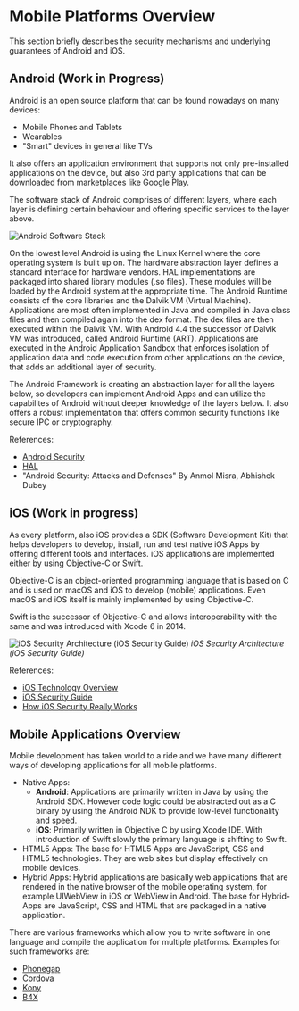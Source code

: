 # Mobile Platforms Overview

This section briefly describes the security mechanisms and underlying guarantees of Android and iOS.

## Android (Work in Progress)

Android is an open source platform that can be found nowadays on many devices:

* Mobile Phones and Tablets
* Wearables
* "Smart" devices in general like TVs

It also offers an application environment that supports not only pre-installed applications on the device, but also 3rd party applications that can be downloaded from marketplaces like Google Play. 

The software stack of Android comprises of different layers, where each layer is defining certain behaviour and offering specific services to the layer above. 

![Android Software Stack](https://source.android.com/security/images/android_software_stack.png)

On the lowest level Android is using the Linux Kernel where the core operating system is built up on. The hardware abstraction layer defines a standard interface for hardware vendors. HAL implementations are packaged into shared library modules (.so files). These modules will be loaded by the Android system at the appropriate time. The Android Runtime consists of the core libraries and the Dalvik VM (Virtual Machine). Applications are most often implemented in Java and compiled in Java class files and then compiled again into the dex format. The dex files are then executed within the Dalvik VM. With Android 4.4 the successor of Dalvik VM was introduced, called Android Runtime (ART). Applications are executed in the Android Application Sandbox that enforces isolation of application data and code execution from other applications on the device, that adds an additional layer of security. 

The Android Framework is creating an abstraction layer for all the layers below, so developers can implement Android Apps and can utilize the capabilites of Android without deeper knowledge of the layers below. It also offers a robust implementation that offers common security functions like secure IPC or cryptography. 


References: 
+ [Android Security](https://source.android.com/security/)
+ [HAL](https://source.android.com/devices/)
+ "Android Security: Attacks and Defenses" By Anmol Misra, Abhishek Dubey


## iOS (Work in progress)

As every platform, also iOS provides a SDK (Software Development Kit) that helps developers to develop, install, run and test native iOS Apps by offering different tools and interfaces. iOS applications are implemented either by using Objective-C or Swift. 

Objective-C is an object-oriented programming language that is based on C and is used on macOS and iOS to develop (mobile) applications. Even macOS and iOS itself is mainly implemented by using Objective-C. 

Swift is the successor of Objective-C and allows interoperability with the same and was introduced with Xcode 6 in 2014. 



![iOS Security Architecture (iOS Security Guide)](http://bb-conservation.de/sven/iOS_Security_Architecture.png)
*iOS Security Architecture (iOS Security Guide)*

References:
+ [iOS Technology Overview](https://developer.apple.com/library/content/documentation/Miscellaneous/Conceptual/iPhoneOSTechOverview/Introduction/Introduction.html#//apple_ref/doc/uid/TP40007898-CH1-SW1)
+ [iOS Security Guide](https://www.apple.com/business/docs/iOS_Security_Guide.pdf)
+ [How iOS Security Really Works](https://developer.apple.com/videos/play/wwdc2016/705/)


## Mobile Applications Overview 

Mobile development has taken world to a ride and we have many different ways of developing applications for all mobile platforms.

* Native Apps:
   * **Android**: Applications are primarily written in Java by using the Android SDK. However code logic could be abstracted out as a C binary by using the Android NDK to provide low-level functionality and speed.
   * **iOS**: Primarily written in Objective C by using Xcode IDE. With introduction of Swift slowly the primary language is shifting to Swift.
* HTML5 Apps: The base for HTML5 Apps are JavaScript, CSS and HTML5 technologies. They are web sites but display effectively on mobile devices. 
* Hybrid Apps: Hybrid applications are basically web applications that are rendered in the native browser of the mobile operating system, for example UIWebView in iOS or WebView in Android. The base for Hybrid-Apps are JavaScript, CSS and HTML that are packaged in a native application. 

There are various frameworks which allow you to write software in one language and compile the application for multiple platforms. Examples for such frameworks are:
* [Phonegap](http://phonegap.com/)
* [Cordova](https://cordova.apache.org/)
* [Kony](http://www.kony.com/) 
* [B4X](https://www.b4x.com/)
